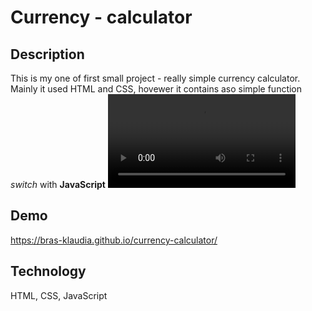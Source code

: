 # Currency - calculator

## Description

This is my one of first small project - really simple currency calculator. Mainly it used HTML and CSS, hovewer it contains aso simple function *switch* with **JavaScript**
![display](images/GIF.mp4)

## Demo

https://bras-klaudia.github.io/currency-calculator/

## Technology
HTML, CSS, JavaScript